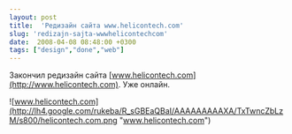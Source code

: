 ```yaml
---
layout: post
title:  'Редизайн сайта www.helicontech.com'
slug: 'redizajn-sajta-wwwhelicontechcom'
date:  2008-04-08 08:48:00 +0300
tags: ["design","done","web"]
---
```


Закончил редизайн сайта [www.helicontech.com](http://www.helicontech.com). Уже онлайн.

![www.helicontech.com](http://lh4.google.com/rukeba/R_sGBEaQBaI/AAAAAAAAAXA/TxTwncZbLzM/s800/helicontech.com.png "www.helicontech.com")


